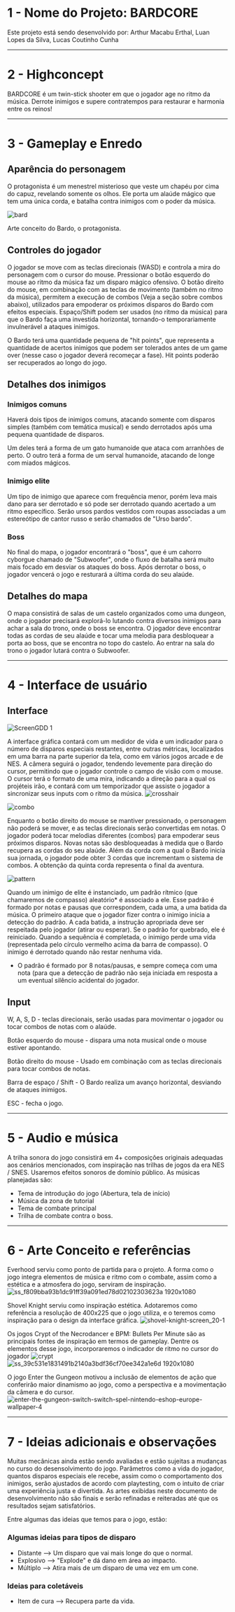 
# 1 - Nome do Projeto: BARDCORE

Este projeto está sendo desenvolvido por: Arthur Macabu Erthal, Luan Lopes da Silva, Lucas Coutinho Cunha

---
# 2 - Highconcept

BARDCORE é um twin-stick shooter em que o jogador age no ritmo da música. Derrote inimigos e supere contratempos para restaurar e harmonia entre os reinos! 

---
# 3 - Gameplay e Enredo

## Aparência do personagem

O protagonista é um menestrel misterioso que veste um chapéu por cima do capuz, revelando somente os olhos. Ele porta um alaúde mágico que tem uma única corda, e batalha contra inimigos com o poder da música.

![bard](https://github.com/TucoErthal/bardcore/assets/67657590/55b45a38-dee3-40b6-8cac-a886eda0ffa8)

Arte conceito do Bardo, o protagonista.

## Controles do jogador

O jogador se move com as teclas direcionais (WASD) e controla a mira do personagem com o cursor do mouse. Pressionar o botão esquerdo do mouse ao ritmo da música faz um disparo mágico ofensivo. O botão direito do mouse, em combinação com as teclas de movimento (também no ritmo da música), permitem a execução de combos (Veja a seção sobre combos abaixo), utilizados para empoderar os próximos disparos do Bardo com efeitos especiais. Espaço/Shift podem ser usados (no ritmo da música) para que o Bardo faça uma investida horizontal, tornando-o temporariamente invulnerável a ataques inimigos.

O Bardo terá uma quantidade pequena de "hit points", que representa a quantidade de acertos inimigos que podem ser tolerados antes de um game over (nesse caso o jogador deverá recomeçar a fase). Hit points poderão ser recuperados ao longo do jogo.


## Detalhes dos inimigos

### Inimigos comuns

Haverá dois tipos de inimigos comuns, atacando somente com disparos simples (também com temática musical) e sendo derrotados após uma pequena quantidade de disparos.

Um deles terá a forma de um gato humanoide que ataca com arranhões de perto. 
O outro terá a forma de um serval humanoide, atacando de longe com miados mágicos.

### Inimigo elite

Um tipo de inimigo que aparece com frequência menor, porém leva mais dano para ser derrotado e só pode ser derrotado quando acertado a um ritmo específico. Serão ursos pardos vestidos com roupas associadas a um estereótipo de cantor russo e serão chamados de "Urso bardo".

### Boss

No final do mapa, o jogador encontrará o "boss", que é um cahorro cyborgue chamado de "Subwoofer", onde o fluxo de batalha será muito mais focado em desviar os ataques do boss. Após derrotar o boss, o jogador vencerá o jogo e resturará a última corda do seu alaúde.

## Detalhes do mapa
O mapa consistirá de salas de um castelo organizados como uma dungeon, onde o jogador precisará explorá-lo lutando contra diversos inimigos para achar a sala do trono, onde o boss se encontra. O jogador deve encontrar todas as cordas de seu alaúde e tocar uma melodia para desbloquear a porta ao boss, que se encontra no topo do castelo. Ao entrar na sala do trono o jogador lutará contra o Subwoofer.


---
# 4 - Interface de usuário

## Interface

![ScreenGDD 1](https://github.com/TucoErthal/bardcore/assets/67657590/4e5e78cb-29e9-4884-a0d7-3156af5b775d)

A interface gráfica contará com um medidor de vida e um indicador para o número de disparos especiais restantes, entre outras métricas, localizados em uma barra na parte superior da tela, como em vários jogos arcade e de NES. A câmera seguirá o jogador, tendendo levemente para direção do cursor, permitindo que o jogador controle o campo de visão com o mouse. O cursor terá o formato de uma mira, indicando a direção para a qual os projéteis irão, e contará com um temporizador que assiste o jogador a sincronizar seus inputs com o ritmo da música.
![crosshair](https://github.com/TucoErthal/bardcore/assets/67657590/4fec7972-a142-4b22-8a94-332dc12cdf1d)


![combo](https://github.com/TucoErthal/bardcore/assets/67657590/b95346f0-677f-40d5-9f7d-9ce97d347edc)

Enquanto o botão direito do mouse se mantiver pressionado, o personagem não poderá se mover, e as teclas direcionais serão convertidas em notas. O jogador poderá tocar melodias diferentes (combos) para empoderar seus próximos disparos. Novas notas são desbloqueadas à medida que o Bardo recupera as cordas do seu alaúde. Além da corda com a qual o Bardo inicia sua jornada, o jogador pode obter 3 cordas que incrementam o sistema de combos. A obtenção da quinta corda representa o final da aventura.

![pattern](https://github.com/TucoErthal/bardcore/assets/67657590/9eff9c1f-10a7-44e0-a866-192611daad14)

Quando um inimigo de elite é instanciado, um padrão rítmico (que chamaremos de compasso) aleatório* é associado a ele. Esse padrão é formado por notas e pausas que correspondem, cada uma, a uma batida da música. O primeiro ataque que o jogador fizer contra o inimigo inicia a detecção do padrão. A cada batida, a instrução apropriada deve ser respeitada pelo jogador (atirar ou esperar). Se o padrão for quebrado, ele é reiniciado. Quando a sequência é completada, o inimigo perde uma vida (representada pelo círculo vermelho acima da barra de compasso). O inimigo é derrotado quando não restar nenhuma vida.

* O padrão é formado por 8 notas/pausas, e sempre começa com uma nota (para que a detecção de padrão não seja iniciada em resposta a um eventual silêncio acidental do jogador.


## Input

W, A, S, D - teclas direcionais, serão usadas para movimentar o jogador ou tocar combos de notas com o alaúde.

Botão esquerdo do mouse - dispara uma nota musical onde o mouse estiver apontando.

Botão direito do mouse - Usado em combinação com as teclas direcionais para tocar combos de notas.

Barra de espaço / Shift - O Bardo realiza um avanço horizontal, desviando de ataques inimigos.

ESC - fecha o jogo.

---
# 5 - Audio e música
A trilha sonora do jogo consistirá em 4+ composições originais adequadas aos cenários mencionados, com inspiração nas trilhas de jogos da era NES / SNES. Usaremos efeitos sonoros de domínio público. As músicas planejadas são:
* Tema de introdução do jogo (Abertura, tela de início)
* Música da zona de tutorial
* Tema de combate principal
* Trilha de combate contra o boss.

---
# 6 - Arte Conceito e referências

Everhood serviu como ponto de partida para o projeto. A forma como o jogo integra elementos de música e ritmo com o combate, assim como a estética e a atmosfera do jogo, serviram de inspiração.
![ss_f809bba93b1dc91ff39a091ed78d02102303623a 1920x1080](https://github.com/TucoErthal/bardcore/assets/67657590/12ecf433-9808-4b4a-ba40-11def55afae5)

Shovel Knight serviu como inspiração estética. Adotaremos como referência a resolução de 400x225 que o jogo utiliza, e o teremos como inspiração para o design da interface gráfica.
![shovel-knight-screen_20-1](https://github.com/TucoErthal/bardcore/assets/67657590/e81d7229-9e17-48e2-aae7-6366901daf83)


Os jogos Crypt of the Necrodancer e BPM: Bullets Per Minute são as principais fontes de inspiração em termos de gameplay. Dentre os elementos desse jogo, incorporaremos o indicador de ritmo no cursor do jogador
![crypt](https://github.com/TucoErthal/bardcore/assets/67657590/4ed32941-43f1-488b-a415-585ec6eebda2)
![ss_39c531e1831491b2140a3bdf36cf70ee342a1e6d 1920x1080](https://github.com/TucoErthal/bardcore/assets/67657590/a83d6915-6fa7-4efb-808e-da1afab88034)


O jogo Enter the Gungeon motivou a inclusão de elementos de ação que conferirão maior dinamismo ao jogo, como a perspectiva e a movimentação da câmera e do cursor.
![enter-the-gungeon-switch-switch-spel-nintendo-eshop-europe-wallpaper-4](https://github.com/TucoErthal/bardcore/assets/67657590/8197b617-b836-45bf-89a6-3c5b3a26aa0d)



---
# 7 - Ideias adicionais e observações

Muitas mecânicas ainda estão sendo avaliadas e estão sujeitas a mudanças no curso do desensolvimento do jogo. Parâmetros como a vida do jogador, quantos disparos especiais ele recebe, assim como o comportamento dos inimigos, serão ajustados de acordo com playtesting, com o intuito de criar uma experiência justa e divertida. As artes exibidas neste documento de desenvolvimento não são finais e serão refinadas e reiteradas até que os resultados sejam satisfatórios.

Entre algumas das ideias que temos para o jogo, estão:
### Algumas ideias para tipos de disparo
- Distante --> Um disparo que vai mais longe do que o normal.
- Explosivo --> "Explode" e dá dano em área ao impacto.
- Múltiplo --> Atira mais de um disparo de uma vez em um cone.


### Ideias para coletáveis
- Item de cura --> Recupera parte da vida.
